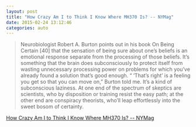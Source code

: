```yaml
---
layout: post
title: "How Crazy Am I to Think I Know Where MH370 Is? -- NYMag"
date: 2015-02-24 13:12:46
categories: auto
---
```


> Neurobiologist Robert A. Burton points out in his book On Being Certain [40]  that the sensation of being sure about one’s beliefs is an emotional response separate from the processing of those beliefs. It’s something that the brain does subconsciously to protect itself from wasting unnecessary processing power on problems for which you’ve already found a solution that’s good enough. “ ‘That’s right’ is a feeling you get so that you can move on,” Burton told me. It’s a kind of subconscious laziness. At one end of the spectrum of skeptics are scientists, who by disposition or training resist the easy path; at the other end are conspiracy theorists, who’ll leap effortlessly into the sweet bosom of certainty.

 <!-- --> 

[How Crazy Am I to Think I Know Where MH370 Is? -- NYMag](http://nymag.com/daily/intelligencer/2015/02/jeff-wise-mh370-theory.html)
